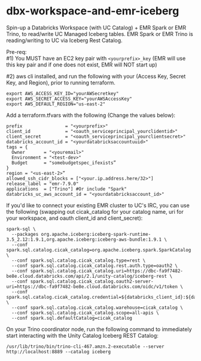 # dbx-workspace-and-emr-iceberg
Spin-up a Databricks Workspace (with UC Catalog) + EMR Spark or EMR Trino, to read/write UC Managed Iceberg tables. EMR Spark or EMR Trino is reading/writing to UC via Iceberg Rest Catalog.

Pre-req:<br>
#1) You MUST have an EC2 key pair with `<yourprefix>_key` (EMR will use this key pair and if one does not exist, EMR will NOT start up)

#2)
aws cli installed, and run the following with your (Access Key, Secret Key, and Region), prior to running terraform.
```hcl
export AWS_ACCESS_KEY_ID="yourAWSecretkey"
export AWS_SECRET_ACCESS_KEY="yourAWSAccessKey"
export AWS_DEFAULT_REGION="us-east-2"
```

Add a terraform.tfvars with the following (Change the values below):
```hcl
prefix                = "<yourprefix>"
client_id             = "<oauth_serviceprincipal_yourclidentid>"
client_secret         = "<oauth_serviceprincipal_yourclientsecret>"
databricks_account_id = "<yourdatabricksaccountuuid>"
tags = {
  Owner       = "<youremail>"
  Environment = "<test-dev>"
  Budget      = "somebudgetspec_ifexists”
}
region = "<us-east-2>”
allowed_ssh_cidr_blocks = ["<your.ip.address.here/32>"]
release_label = "emr-7.9.0"
applications  = ["Trino"] #Or include "Spark"
databricks_uc_aws_account_id = "<yourdatabricksaccount_id>"
```

If you'd like to connect your existing EMR cluster to UC's IRC, you can use the following (swapping out cicak_catalog for your catalog name, uri for your workspace, and oauth client_id and client_secret):
```hcl
spark-sql \
  --packages org.apache.iceberg:iceberg-spark-runtime-3.5_2.12:1.9.1,org.apache.iceberg:iceberg-aws-bundle:1.9.1 \
  --conf spark.sql.catalog.cicak_catalog=org.apache.iceberg.spark.SparkCatalog \
  --conf spark.sql.catalog.cicak_catalog.type=rest \
  --conf spark.sql.catalog.cicak_catalog.rest.auth.type=oauth2 \
  --conf spark.sql.catalog.cicak_catalog.uri=https://dbc-fa9f7482-be8e.cloud.databricks.com/api/2.1/unity-catalog/iceberg-rest \
  --conf spark.sql.catalog.cicak_catalog.oauth2-server-uri=https://dbc-fa9f7482-be8e.cloud.databricks.com/oidc/v1/token \
  --conf spark.sql.catalog.cicak_catalog.credential=${databricks_client_id}:${databricks_client_secret} \
  --conf spark.sql.catalog.cicak_catalog.warehouse=cicak_catalog \
  --conf spark.sql.catalog.cicak_catalog.scope=all-apis \
  --conf spark.sql.defaultCatalog=cicak_catalog
```

On your Trino coordinator node, run the following command to immediately start interacting with the Unity Catalog Iceberg REST Catalog:
```hcl
/usr/lib/trino/bin/trino-cli-467.amzn.2-executable --server http://localhost:8889 --catalog iceberg
```
